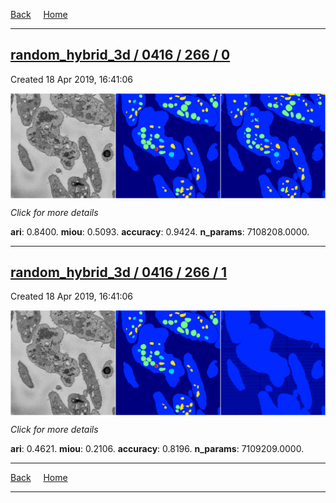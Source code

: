 
[Back](..)&nbsp;&nbsp;&nbsp;&nbsp;&nbsp;[Home](https://leapmanlab.github.io/snapshots)

---

<div class="summary"><a href="0"><h2>random_hybrid_3d / 0416 / 266 / 0</h2></a><p>Created 18 Apr 2019, 16:41:06
</p><a href="0"><img src="0/media/summary.png" align="center"></a><p>
<i>Click for more details</i>
</p></div>

**ari**: 0.8400. **miou**: 0.5093. **accuracy**: 0.9424. **n_params**: 7108208.0000. 

---

<div class="summary"><a href="1"><h2>random_hybrid_3d / 0416 / 266 / 1</h2></a><p>Created 18 Apr 2019, 16:41:06
</p><a href="1"><img src="1/media/summary.png" align="center"></a><p>
<i>Click for more details</i>
</p></div>

**ari**: 0.4621. **miou**: 0.2106. **accuracy**: 0.8196. **n_params**: 7109209.0000. 

---

[Back](..)&nbsp;&nbsp;&nbsp;&nbsp;&nbsp;[Home](https://leapmanlab.github.io/snapshots)

---